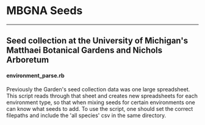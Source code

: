 # MBGNA Seeds
---
## Seed collection at the University of Michigan's Matthaei Botanical Gardens and Nichols Arboretum

#### environment_parse.rb
Previously the Garden's seed collection data was one large spreadsheet. This script reads through that sheet and creates new spreadsheets for each environment type, so that when mixing seeds for certain environments one can know what seeds to add. To use the script, one should set the correct filepaths and include the 'all species' csv in the same directory. 

